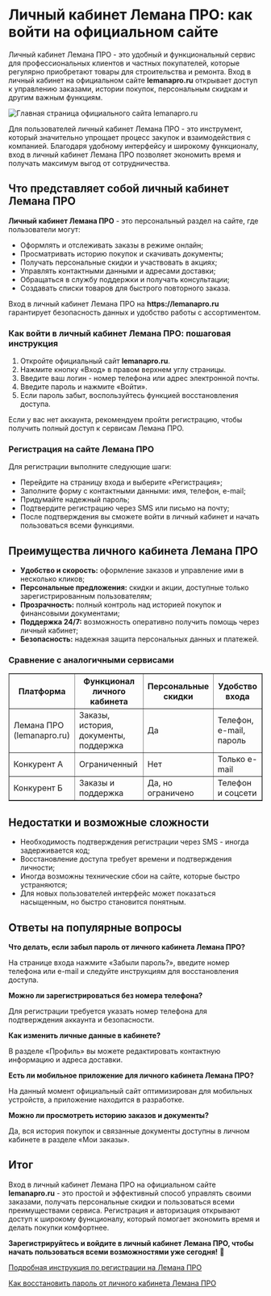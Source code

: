 <h1>Личный кабинет Лемана ПРО: как войти на официальном сайте</h1> <p>Личный кабинет Лемана ПРО - это удобный и функциональный сервис для профессиональных клиентов и частных покупателей, которые регулярно приобретают товары для строительства и ремонта. Вход в личный кабинет на официальном сайте <b>lemanapro.ru</b> открывает доступ к управлению заказами, истории покупок, персональным скидкам и другим важным функциям.</p> <p></p><img src="https://github.com/user-attachments/assets/6c55773b-851b-486a-9a61-a6de51131228" alt="Главная страница официального сайта lemanapro.ru" /> <p>Для пользователей личный кабинет Лемана ПРО - это инструмент, который значительно упрощает процесс закупок и взаимодействия с компанией. Благодаря удобному интерфейсу и широкому функционалу, вход в личный кабинет Лемана ПРО позволяет экономить время и получать максимум выгод от сотрудничества.</p> <h2>Что представляет собой личный кабинет Лемана ПРО</h2> <p><b>Личный кабинет Лемана ПРО</b> - это персональный раздел на сайте, где пользователи могут:</p> <ul> <li>Оформлять и отслеживать заказы в режиме онлайн;</li> <li>Просматривать историю покупок и скачивать документы;</li> <li>Получать персональные скидки и участвовать в акциях;</li> <li>Управлять контактными данными и адресами доставки;</li> <li>Обращаться в службу поддержки и получать консультации;</li> <li>Создавать списки товаров для быстрого повторного заказа.</li> </ul> <p>Вход в личный кабинет Лемана ПРО на <b>https://lemanapro.ru</b> гарантирует безопасность данных и удобство работы с ассортиментом.</p> <h3>Как войти в личный кабинет Лемана ПРО: пошаговая инструкция</h3> <ol> <li>Откройте официальный сайт <b>lemanapro.ru</b>.</li> <li>Нажмите кнопку «Вход» в правом верхнем углу страницы.</li> <li>Введите ваш логин - номер телефона или адрес электронной почты.</li> <li>Введите пароль и нажмите «Войти».</li> <li>Если пароль забыт, воспользуйтесь функцией восстановления доступа.</li> </ol> <p>Если у вас нет аккаунта, рекомендуем пройти регистрацию, чтобы получить полный доступ к сервисам Лемана ПРО.</p> <h3>Регистрация на сайте Лемана ПРО</h3> <p>Для регистрации выполните следующие шаги:</p> <ul> <li>Перейдите на страницу входа и выберите «Регистрация»;</li> <li>Заполните форму с контактными данными: имя, телефон, e-mail;</li> <li>Придумайте надежный пароль;</li> <li>Подтвердите регистрацию через SMS или письмо на почту;</li> <li>После подтверждения вы сможете войти в личный кабинет и начать пользоваться всеми функциями.</li> </ul> <h2>Преимущества личного кабинета Лемана ПРО</h2> <ul> <li><b>Удобство и скорость:</b> оформление заказов и управление ими в несколько кликов;</li> <li><b>Персональные предложения:</b> скидки и акции, доступные только зарегистрированным пользователям;</li> <li><b>Прозрачность:</b> полный контроль над историей покупок и финансовыми документами;</li> <li><b>Поддержка 24/7:</b> возможность оперативно получить помощь через личный кабинет;</li> <li><b>Безопасность:</b> надежная защита персональных данных и платежей.</li> </ul> <h3>Сравнение с аналогичными сервисами</h3> <table border="1" cellpadding="5" cellspacing="0"> <tr> <th>Платформа</th> <th>Функционал личного кабинета</th> <th>Персональные скидки</th> <th>Удобство входа</th> </tr> <tr> <td>Лемана ПРО (lemanapro.ru)</td> <td>Заказы, история, документы, поддержка</td> <td>Да</td> <td>Телефон, e-mail, пароль</td> </tr> <tr> <td>Конкурент А</td> <td>Ограниченный</td> <td>Нет</td> <td>Только e-mail</td> </tr> <tr> <td>Конкурент Б</td> <td>Заказы и поддержка</td> <td>Да, но ограничено</td> <td>Телефон и соцсети</td> </tr> </table> <h2>Недостатки и возможные сложности</h2> <ul> <li>Необходимость подтверждения регистрации через SMS - иногда задерживается код;</li> <li>Восстановление доступа требует времени и подтверждения личности;</li> <li>Иногда возможны технические сбои на сайте, которые быстро устраняются;</li> <li>Для новых пользователей интерфейс может показаться насыщенным, но быстро становится понятным.</li> </ul> <h2>Ответы на популярные вопросы</h2>
<b>Что делать, если забыл пароль от личного кабинета Лемана ПРО?</b>

<p>На странице входа нажмите «Забыли пароль?», введите номер телефона или e-mail и следуйте инструкциям для восстановления доступа.</p>
<b>Можно ли зарегистрироваться без номера телефона?</b>

<p>Для регистрации требуется указать номер телефона для подтверждения аккаунта и безопасности.</p>
<b>Как изменить личные данные в кабинете?</b>

<p>В разделе «Профиль» вы можете редактировать контактную информацию и адреса доставки.</p>
<b>Есть ли мобильное приложение для личного кабинета Лемана ПРО?</b>

<p>На данный момент официальный сайт оптимизирован для мобильных устройств, а приложение находится в разработке.</p>
<b>Можно ли просмотреть историю заказов и документы?</b>

<p>Да, вся история покупок и связанные документы доступны в личном кабинете в разделе «Мои заказы».</p> <h2>Итог</h2> <p>Вход в личный кабинет Лемана ПРО на официальном сайте <b>lemanapro.ru</b> - это простой и эффективный способ управлять своими заказами, получать персональные скидки и пользоваться всеми преимуществами сервиса. Регистрация и авторизация открывают доступ к широкому функционалу, который помогает экономить время и делать покупки комфортнее.</p> <p><b>Зарегистрируйтесь и войдите в личный кабинет Лемана ПРО, чтобы начать пользоваться всеми возможностями уже сегодня!</b> 🔑</p> <p><a href="/registratsiya-v-lemanapro">Подробная инструкция по регистрации на Лемана ПРО</a></p> <p><a href="/vosstanovlenie-parolya-lemanapro">Как восстановить пароль от личного кабинета Лемана ПРО</a></p>
